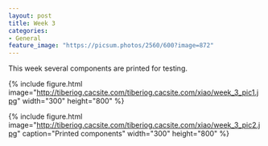 ```yaml
---
layout: post
title: Week 3
categories:
- General
feature_image: "https://picsum.photos/2560/600?image=872"
---
```

<p>This week several components are printed for testing.</p>

{% include figure.html image="http://tiberiog.cacsite.com/tiberiog.cacsite.com/xiao/week_3_pic1.jpg" width="300" height="800" %}

{% include figure.html image="http://tiberiog.cacsite.com/tiberiog.cacsite.com/xiao/week_3_pic2.jpg" caption="Printed components" width="300" height="800" %}